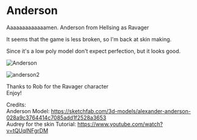 # Anderson
Aaaaaaaaaaaaamen. Anderson from Hellsing as Ravager

It seems that the game is less broken, so I'm back at skin making.

Since it's a low poly model don't expect perfection, but it looks good. 

![Anderson](https://github.com/user-attachments/assets/07cc57dd-9450-4502-8b39-a90c3da4629c)

![anderson2](https://github.com/user-attachments/assets/6cc91c3e-a89b-4a52-b333-3a7f03823692)

Thanks to Rob for the Ravager character<br />
Enjoy!

Credits: <br />
Anderson Model: https://sketchfab.com/3d-models/alexander-anderson-028a9c3764414c7085add1f2528a3653 <br />
Audrey for the skin Tutorial: https://www.youtube.com/watch?v=tQUqlNFgrDM <br />
